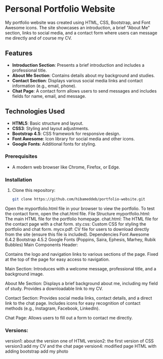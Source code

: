 # Personal Portfolio Website

My portfolio website was created using HTML, CSS, Bootstrap, and Font Awesome icons. 
The site showcases an introduction, a brief "About Me" section, links to social media, and a contact form where users can message me directly and of course my CV.

## Features

- **Introduction Section**: Presents a brief introduction and includes a professional title.
- **About Me Section**: Contains details about my background and studies.
- **Contact Section**: Displays various social media links and contact information (e.g., email, phone).
- **Chat Page**: A contact form allows users to send messages and includes fields for name, email, and message.

## Technologies Used

- **HTML5**: Basic structure and layout.
- **CSS3**: Styling and layout adjustments.
- **Bootstrap 4.5**: CSS framework for responsive design.
- **Font Awesome**: Icon library for social media and other icons.
- **Google Fonts**: Additional fonts for styling.

### Prerequisites

- A modern web browser like Chrome, Firefox, or Edge.

### Installation

1. Clone this repository:
   ```bash
   git clone https://github.com/hibameddeb/portfolio-website.git
Open the myportfolio.html file in your browser to view the portfolio.
To test the contact form, open the chat.html file.
File Structure
myportfolio.html: The main HTML file for the portfolio homepage.
chat.html: The HTML file for the contact page with a chat form.
sty.css: Custom CSS for styling the portfolio and chat form.
mycv.pdf: CV file for users to download directly from the site (ensure this file is included).
Dependencies
Font Awesome 6.4.2
Bootstrap 4.5.2
Google Fonts (Poppins, Saira, Ephesis, Marhey, Rubik Bubbles)
Main Components
Header:

Contains the logo and navigation links to various sections of the page.
Fixed at the top of the page for easy access to navigation.

Main Section:
Introduces  with a welcome message, professional title, and a background image.

About Me Section:
Displays a brief background about me, including my field of study.
Provides a downloadable link to my CV.

Contact Section:
Provides social media links, contact details, and a direct link to the chat page.
Includes icons for easy recognition of contact methods (e.g., Instagram, Facebook, LinkedIn).

Chat Page:
Allows users to fill out a form to contact me directly.


### Versions:
version1: about the version one of HTML
version2: the first version of CSS
version3:add my CV and the chat page
version4: modified page HTML with adding bootstrap
          add my photo
